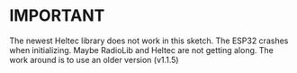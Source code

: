 # IMPORTANT
The newest Heltec library does not work in this sketch. The ESP32 crashes when initializing. Maybe RadioLib and Heltec are not getting along. The work around is to use 
an older version (v1.1.5)
